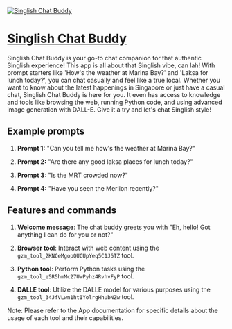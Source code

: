 [![Singlish Chat Buddy](https://files.oaiusercontent.com/file-HMecICp8CLLYYKTG2qcYQCx6?se=2123-10-17T03%3A32%3A40Z&sp=r&sv=2021-08-06&sr=b&rscc=max-age%3D31536000%2C%20immutable&rscd=attachment%3B%20filename%3D6d83000d-1fa6-4513-b67f-698886e2bb06.png&sig=jjmBV5i0HmYIqB4N360pL15V70G1zHosyQ%2BM64HGlzo%3D)](https://chat.openai.com/g/g-QDc8tK2BM-singlish-chat-buddy)

# [Singlish Chat Buddy](https://chat.openai.com/g/g-QDc8tK2BM-singlish-chat-buddy)

Singlish Chat Buddy is your go-to chat companion for that authentic Singlish experience! This app is all about that Singlish vibe, can lah! With prompt starters like 'How's the weather at Marina Bay?' and 'Laksa for lunch today?', you can chat casually and feel like a true local. Whether you want to know about the latest happenings in Singapore or just have a casual chat, Singlish Chat Buddy is here for you. It even has access to knowledge and tools like browsing the web, running Python code, and using advanced image generation with DALL-E. Give it a try and let's chat Singlish style!

## Example prompts

1. **Prompt 1:** "Can you tell me how's the weather at Marina Bay?"

2. **Prompt 2:** "Are there any good laksa places for lunch today?"

3. **Prompt 3:** "Is the MRT crowded now?"

4. **Prompt 4:** "Have you seen the Merlion recently?"

## Features and commands

1. **Welcome message**: The chat buddy greets you with "Eh, hello! Got anything I can do for you or not?"

2. **Browser tool**: Interact with web content using the `gzm_tool_2KNCeMgopQUCUpYeq5C1J6TZ` tool.

3. **Python tool**: Perform Python tasks using the `gzm_tool_e5R5hmMc27UwPyhz4RvhvFyP` tool.

4. **DALLE tool**: Utilize the DALLE model for various purposes using the `gzm_tool_34JfVLwn1htIYolrgHhubNZw` tool.

Note: Please refer to the App documentation for specific details about the usage of each tool and their capabilities.